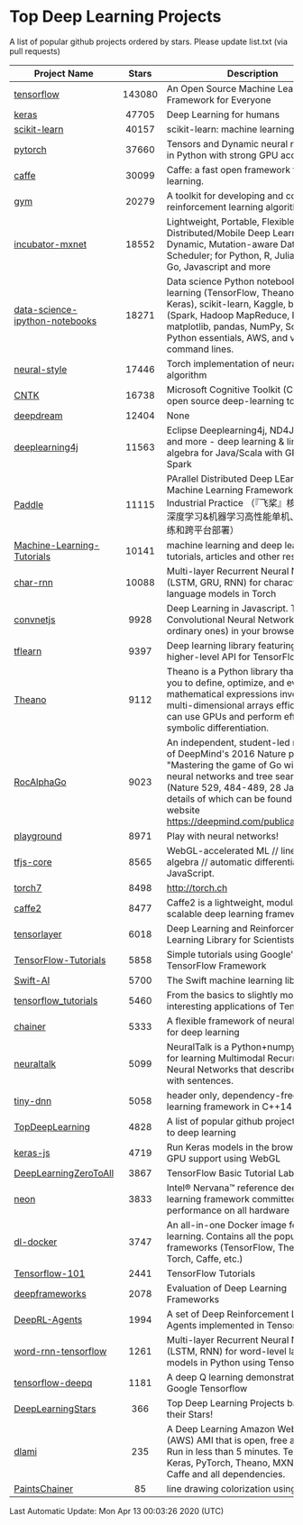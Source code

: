 # Top Deep Learning Projects
A list of popular github projects ordered by stars.
Please update list.txt (via pull requests)

|Project Name| Stars | Description |
| ---------- |:-----:| ----------- |
| [tensorflow](https://github.com/tensorflow/tensorflow) | 143080 | An Open Source Machine Learning Framework for Everyone |
| [keras](https://github.com/keras-team/keras) | 47705 | Deep Learning for humans |
| [scikit-learn](https://github.com/scikit-learn/scikit-learn) | 40157 | scikit-learn: machine learning in Python |
| [pytorch](https://github.com/pytorch/pytorch) | 37660 | Tensors and Dynamic neural networks in Python with strong GPU acceleration |
| [caffe](https://github.com/BVLC/caffe) | 30099 | Caffe: a fast open framework for deep learning. |
| [gym](https://github.com/openai/gym) | 20279 | A toolkit for developing and comparing reinforcement learning algorithms. |
| [incubator-mxnet](https://github.com/apache/incubator-mxnet) | 18552 | Lightweight, Portable, Flexible Distributed/Mobile Deep Learning with Dynamic, Mutation-aware Dataflow Dep Scheduler; for Python, R, Julia, Scala, Go, Javascript and more |
| [data-science-ipython-notebooks](https://github.com/donnemartin/data-science-ipython-notebooks) | 18271 | Data science Python notebooks: Deep learning (TensorFlow, Theano, Caffe, Keras), scikit-learn, Kaggle, big data (Spark, Hadoop MapReduce, HDFS), matplotlib, pandas, NumPy, SciPy, Python essentials, AWS, and various command lines. |
| [neural-style](https://github.com/jcjohnson/neural-style) | 17446 | Torch implementation of neural style algorithm |
| [CNTK](https://github.com/microsoft/CNTK) | 16738 | Microsoft Cognitive Toolkit (CNTK), an open source deep-learning toolkit |
| [deepdream](https://github.com/google/deepdream) | 12404 | None |
| [deeplearning4j](https://github.com/eclipse/deeplearning4j) | 11563 | Eclipse Deeplearning4j, ND4J, DataVec and more - deep learning & linear algebra for Java/Scala with GPUs + Spark |
| [Paddle](https://github.com/PaddlePaddle/Paddle) | 11115 | PArallel Distributed Deep LEarning: Machine Learning Framework from Industrial Practice （『飞桨』核心框架，深度学习&机器学习高性能单机、分布式训练和跨平台部署） |
| [Machine-Learning-Tutorials](https://github.com/ujjwalkarn/Machine-Learning-Tutorials) | 10141 | machine learning and deep learning tutorials, articles and other resources  |
| [char-rnn](https://github.com/karpathy/char-rnn) | 10088 | Multi-layer Recurrent Neural Networks (LSTM, GRU, RNN) for character-level language models in Torch |
| [convnetjs](https://github.com/karpathy/convnetjs) | 9928 | Deep Learning in Javascript. Train Convolutional Neural Networks (or ordinary ones) in your browser. |
| [tflearn](https://github.com/tflearn/tflearn) | 9397 | Deep learning library featuring a higher-level API for TensorFlow. |
| [Theano](https://github.com/Theano/Theano) | 9112 | Theano is a Python library that allows you to define, optimize, and evaluate mathematical expressions involving multi-dimensional arrays efficiently. It can use GPUs and perform efficient symbolic differentiation. |
| [RocAlphaGo](https://github.com/Rochester-NRT/RocAlphaGo) | 9023 | An independent, student-led replication of DeepMind's 2016 Nature publication, "Mastering the game of Go with deep neural networks and tree search" (Nature 529, 484-489, 28 Jan 2016), details of which can be found on their website https://deepmind.com/publications.html. |
| [playground](https://github.com/tensorflow/playground) | 8971 | Play with neural networks! |
| [tfjs-core](https://github.com/tensorflow/tfjs-core) | 8565 | WebGL-accelerated ML // linear algebra // automatic differentiation for JavaScript. |
| [torch7](https://github.com/torch/torch7) | 8498 | http://torch.ch |
| [caffe2](https://github.com/facebookarchive/caffe2) | 8477 | Caffe2 is a lightweight, modular, and scalable deep learning framework. |
| [tensorlayer](https://github.com/tensorlayer/tensorlayer) | 6018 | Deep Learning and Reinforcement Learning Library for Scientists 🔥 |
| [TensorFlow-Tutorials](https://github.com/nlintz/TensorFlow-Tutorials) | 5858 | Simple tutorials using Google's TensorFlow Framework |
| [Swift-AI](https://github.com/Swift-AI/Swift-AI) | 5700 | The Swift machine learning library. |
| [tensorflow_tutorials](https://github.com/pkmital/tensorflow_tutorials) | 5460 | From the basics to slightly more interesting applications of Tensorflow |
| [chainer](https://github.com/chainer/chainer) | 5333 | A flexible framework of neural networks for deep learning |
| [neuraltalk](https://github.com/karpathy/neuraltalk) | 5099 | NeuralTalk is a Python+numpy project for learning Multimodal Recurrent Neural Networks that describe images with sentences. |
| [tiny-dnn](https://github.com/tiny-dnn/tiny-dnn) | 5058 | header only, dependency-free deep learning framework in C++14 |
| [TopDeepLearning](https://github.com/aymericdamien/TopDeepLearning) | 4828 | A list of popular github projects related to deep learning |
| [keras-js](https://github.com/transcranial/keras-js) | 4719 | Run Keras models in the browser, with GPU support using WebGL |
| [DeepLearningZeroToAll](https://github.com/hunkim/DeepLearningZeroToAll) | 3867 | TensorFlow Basic Tutorial Labs |
| [neon](https://github.com/NervanaSystems/neon) | 3833 | Intel® Nervana™ reference deep learning framework committed to best performance on all hardware |
| [dl-docker](https://github.com/floydhub/dl-docker) | 3747 | An all-in-one Docker image for deep learning. Contains all the popular DL frameworks (TensorFlow, Theano, Torch, Caffe, etc.) |
| [Tensorflow-101](https://github.com/sjchoi86/Tensorflow-101) | 2441 | TensorFlow Tutorials |
| [deepframeworks](https://github.com/zer0n/deepframeworks) | 2078 | Evaluation of Deep Learning Frameworks |
| [DeepRL-Agents](https://github.com/awjuliani/DeepRL-Agents) | 1994 | A set of Deep Reinforcement Learning Agents implemented in Tensorflow. |
| [word-rnn-tensorflow](https://github.com/hunkim/word-rnn-tensorflow) | 1261 | Multi-layer Recurrent Neural Networks (LSTM, RNN) for word-level language models in Python using TensorFlow. |
| [tensorflow-deepq](https://github.com/siemanko/tensorflow-deepq) | 1181 | A deep Q learning demonstration using Google Tensorflow |
| [DeepLearningStars](https://github.com/hunkim/DeepLearningStars) | 366 | Top Deep Learning Projects based on their Stars! |
| [dlami](https://github.com/ritchieng/dlami) | 235 | A Deep Learning Amazon Web Service (AWS) AMI that is open, free and works. Run in less than 5 minutes. TensorFlow, Keras, PyTorch, Theano, MXNet, CNTK, Caffe and all dependencies. |
| [PaintsChainer](https://github.com/taizan/PaintsChainer) | 85 | line drawing colorization using chainer |

Last Automatic Update: Mon Apr 13 00:03:26 2020 (UTC)
